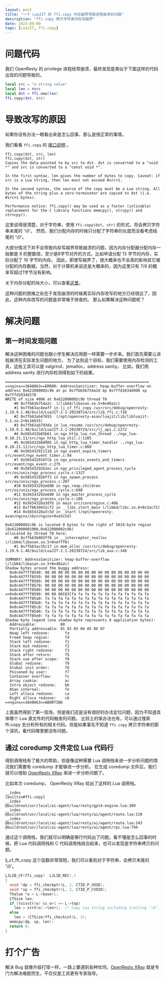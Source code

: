 ```yaml
---
layout: post
title: "一个 LuaJIT 的 ffi.copy 内存越界导致进程崩溃的问题"
description: "ffi.copy 拷贝字符串内存写越界"
date: 2023-09-09
tags: [LuaJIT, ffi.copy]
---
```


# 问题代码

我们 OpenResty 的 privilege 进程经常崩溃，最终发现是类似于下面这样的代码出现的问题导致的。

```lua
local src = "a string value"
local len = #src
local dst = ffi.new(len)
ffi.copy(dst, src)
```

# 导致改写的原因

如果你没有办法一眼看出来是怎么回事，那么是很正常的事情。

我们看看 `ffi.copy` 的 [接口说明](https://luajit.org/ext_ffi_api.html) 。

```text
ffi.copy(dst, src, len)
ffi.copy(dst, str)
Copies the data pointed to by src to dst. dst is converted to a "void *" and src is converted to a "const void *".

In the first syntax, len gives the number of bytes to copy. Caveat: if src is a Lua string, then len must not exceed #src+1.

In the second syntax, the source of the copy must be a Lua string. All bytes of the string plus a zero-terminator are copied to dst (i.e. #src+1 bytes).

Performance notice: ffi.copy() may be used as a faster (inlinable) replacement for the C library functions memcpy(), strcpy() and strncpy().
```

这里说得很清楚，对于字符串，使用 `ffi.copy(dst, str)` 的形式，将会拷贝字符串末尾的 '\0'。 然而，我们分配内存的时候只分配了字符串的长度而没看考虑结尾的 '\0'。

大部分情况下并不会导致内存写越界导致崩溃的问题，因为内存分配器分配内存一般都是 8 的整数倍，至少是8字节对齐的方式。比如申请分配 13 字节的内存，实际分配了 16 字节的内存。
因此，即使写越界了，很大概率也不会真的影响其它被分配的内存数据。当然，对于计算机来说还是大概率的，因为这里只有 7/8 的概率写超过1字节没有影响。

关于内存分配的块大小，可以查看[这里](https://github.com/bminor/glibc/blob/master/malloc/malloc.c#L1535)。

这种问题的困难之处在于发现崩溃的时候离实际内存改写的地方已经很远了，因此，这种内存改写的问题是非常难于排查的。
那么如果解决这种问题呢？

# 解决问题

## 第一时间发现问题

解决这种困难的问题也跟小学生解决应用题一样需要一步步来。我们首先需要让进程崩溃在实际发生问题的地方。
为了达到这个目标，我们需要使用内存检测的工具，这些工具可以是 valgrind，jemalloc，address sanity。
比如，我们用 address sanity 进行内存检测得到如下的结果。

```
=================================================================
==nginx==3848863==ERROR: AddressSanitizer: heap-buffer-overflow on address 0x622000002c9b at pc 0x7fb63b754a2d bp 0x7ffd1034d9d0 sp 0x7ffd1034d178
WRITE of size 4996 at 0x622000002c9b thread T0
    #0 0x7fb63b754a2c  (/lib64/libasan.so.5+0x40a2c)
    #1 0x7fb63ac4eaff in lj_cf_ffi_copy /usr/src/debug/openresty-1.19.9.1.48/build/LuaJIT-2.1-20230724/src/lib_ffi.c:710
    #2 0x7fb63ab47655  (/opt/openresty-asan/luajit/lib/libluajit-5.1.so.2+0x16655)
    #3 0x7fb63ab793da in lua_resume /usr/src/debug/openresty-1.19.9.1.48/build/LuaJIT-2.1-20230724/src/lj_api.c:1272
    #4 0x565432b65b61 in ngx_http_lua_run_thread ../ngx_lua-0.10.21.11/src/ngx_http_lua_util.c:1185
    #5 0x565432bb8905 in ngx_http_lua_timer_handler ../ngx_lua-0.10.21.11/src/ngx_http_lua_timer.c:660
    #6 0x565432911118 in ngx_event_expire_timers src/event/ngx_event_timer.c:94
    #7 0x5654329107cb in ngx_process_events_and_timers src/event/ngx_event.c:275
    #8 0x56543292b2ec in ngx_privileged_agent_process_cycle src/os/unix/ngx_process_cycle.c:1327
    #9 0x565432926ff2 in ngx_spawn_process src/os/unix/ngx_process.c:207
    #10 0x56543292e600 in ngx_reap_children src/os/unix/ngx_process_cycle.c:698
    #11 0x56543292e600 in ngx_master_process_cycle src/os/unix/ngx_process_cycle.c:188
    #12 0x5654328a3d7b in main src/core/nginx.c:406
    #13 0x7fb639431cf2 in __libc_start_main (/lib64/libc.so.6+0x3acf2)
    #14 0x5654328a7c5d in _start (/opt/openresty-asan/nginx/sbin/nginx+0xe5c5d)

0x622000002c9b is located 0 bytes to the right of 5019-byte region [0x622000001900,0x622000002c9b)
allocated by thread T0 here:
    #0 0x7fb63b803ff8 in __interceptor_realloc (/lib64/libasan.so.5+0xefff8)
    #1 0x7fb63ac35c17 in mem_alloc /usr/src/debug/openresty-1.19.9.1.48/build/LuaJIT-2.1-20230724/src/lib_aux.c:348

SUMMARY: AddressSanitizer: heap-buffer-overflow (/lib64/libasan.so.5+0x40a2c) 
Shadow bytes around the buggy address:
  0x0c447fff8540: 00 00 00 00 00 00 00 00 00 00 00 00 00 00 00 00
  0x0c447fff8550: 00 00 00 00 00 00 00 00 00 00 00 00 00 00 00 00
  0x0c447fff8560: 00 00 00 00 00 00 00 00 00 00 00 00 00 00 00 00
  0x0c447fff8570: 00 00 00 00 00 00 00 00 00 00 00 00 00 00 00 00
  0x0c447fff8580: 00 00 00 00 00 00 00 00 00 00 00 00 00 00 00 00
=>0x0c447fff8590: 00 00 00[03]fa fa fa fa fa fa fa fa fa fa fa fa
  0x0c447fff85a0: fa fa fa fa fa fa fa fa fa fa fa fa fa fa fa fa
  0x0c447fff85b0: fa fa fa fa fa fa fa fa fa fa fa fa fa fa fa fa
  0x0c447fff85c0: fa fa fa fa fa fa fa fa fa fa fa fa fa fa fa fa
  0x0c447fff85d0: fa fa fa fa fa fa fa fa fa fa fa fa fa fa fa fa
  0x0c447fff85e0: fa fa fa fa fa fa fa fa fa fa fa fa fa fa fa fa
Shadow byte legend (one shadow byte represents 8 application bytes):
  Addressable:           00
  Partially addressable: 01 02 03 04 05 06 07 
  Heap left redzone:       fa
  Freed heap region:       fd
  Stack left redzone:      f1
  Stack mid redzone:       f2
  Stack right redzone:     f3
  Stack after return:      f5
  Stack use after scope:   f8
  Global redzone:          f9
  Global init order:       f6
  Poisoned by user:        f7
  Container overflow:      fc
  Array cookie:            ac
  Intra object redzone:    bb
  ASan internal:           fe
  Left alloca redzone:     ca
  Right alloca redzone:    cb
==nginx==3848863==ABORTING
```

上面虽然得到了第一现场，但是我们还是没有很好的办法定位问题，因为不知道具体哪个 Lua 源文件的代码触发的问题。
比较土的笨办法也有，可以通过搜索 ffi.copy 去分析所有的相关代码。但是如果事先不知道 `ffi.copy` 拷贝字符串的那个深坑，看代码哪里都没有问题。

## 通过 coredump 文件定位 Lua 代码行

得到调用栈有了极大的帮助，但是像这种需要 Lua 调用栈来进一步分析问题的情况我们需要有 coredump 才能够进一步分析。
在生成 coredump 文件后，我们就可以借助 [OpenResty XRay](https://xray.openresty.com) 来进一步分析问题了。

比如本次 coredump， OpenResty XRay 给出了这样的 Lua 调用栈。

```shell
__index
[builtin#ffi.copy]
__index
@buildroot/usr/local/ai-agent/lua/resty/gpt4-engine.lua:309
__index
@buildroot/usr/local/ai-agent/lua/resty/ai/agent/route.lua:110
__index
@buildroot/usr/local/ai-agent/lua/resty/ai/agent/route.lua:243
@buildroot/usr/local/ai-agent/lua/resty/ai/agent/rpc.lua:794
```

通过这个调用栈，我们就可以明确是哪行代码出了问题。看不懂是怎么回事的时候，把 Lua 代码调用栈和 C 代码调用栈结合起来，也可以发现是字符串拷贝的问题。

lj_cf_ffi_copy 这个函数非常简短，我们可以看到对于字符串，会拷贝末尾的 '\0'。

```C
LJLIB_CF(ffi_copy)	LJLIB_REC(.)
{
  void *dp = ffi_checkptr(L, 1, CTID_P_VOID);
  void *sp = ffi_checkptr(L, 2, CTID_P_CVOID);
  TValue *o = L->base+1;
  CTSize len;
  if (tvisstr(o) && o+1 >= L->top)
    len = strV(o)->len+1;  /* Copy Lua string including trailing '\0'. */
  else
    len = (CTSize)ffi_checkint(L, 3);
  memcpy(dp, sp, len);
  return 0;
}
```

# 打个广告

解决 Bug 就像升级打怪一样，一路上要遇到各种坎坷。[OpenResty XRay](https://xray.openresty.com.cn) 就是专门为解决难题而生，不仅仅是工具更有专家指导。
